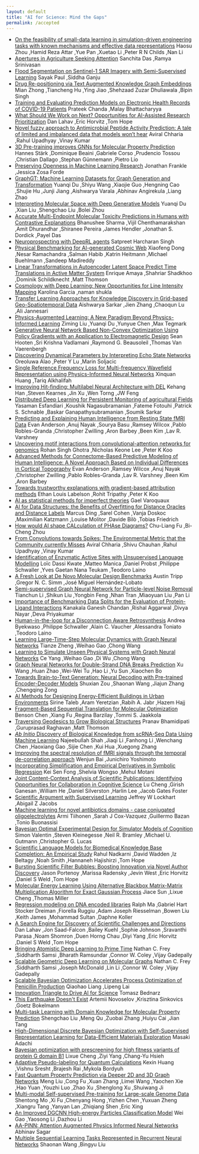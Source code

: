 ```yaml
---
layout: default
title: "AI for Science: Mind the Gaps"
permalink: /accepted
---
```



- [On the feasibility of small-data learning in simulation-driven engineering tasks with known mechanisms and effective data representations](https://openreview.net/forum?id=qvxJBCp7aji) Haosu Zhou ,Hamid Reza Attar ,Yue Pan ,Xuetao Li ,Peter R N Childs ,Nan Li
- [Apertures in Agriculture Seeking Attention](https://openreview.net/forum?id=vKrGCS5uUhb) Sanchita Das ,Ramya Srinivasan
- [Flood Segmentation on Sentinel-1 SAR Imagery with Semi-Supervised Learning](https://openreview.net/forum?id=kXgbFvXcwDX) Sayak Paul ,Siddha Ganju
- [Drug Re-positioning via Text Augmented Knowledge Graph Embeddings](https://openreview.net/forum?id=qI-IS8DPq_N) Mian Zhong ,Tiancheng Hu ,Ying Jiao ,Shehzaad Zuzar Dhuliawala ,Bipin Singh
- [Training and Evaluating Prediction Models on Electronic Health Records of COVID-19 Patients](https://openreview.net/forum?id=pcqMqTZDvrM) Prateek Chanda ,Malay Bhattacharyya
- [What Should We Work on Next? Opportunities for AI-Assisted Research Prioritization](https://openreview.net/forum?id=Hwm2y2CxfUU) Dan Lahav ,Eric Horvitz ,Tom Hope
- [Novel fuzzy approach to Antimicrobial Peptide Activity Prediction: A tale of limited and imbalanced data that models won’t hear](https://openreview.net/forum?id=x0tzOYvapDl) Aviral Chharia ,Rahul Upadhyay ,Vinay Kumar
- [3D Pre-training improves GNNs for Molecular Property Prediction](https://openreview.net/forum?id=8K23ZyTIKuF) Hannes Stärk ,Dominique Beaini ,Gabriele Corso ,Prudencio Tossou ,Christian Dallago ,Stephan Günnemann ,Pietro Lio
- [Preserving Openness in Machine Learning Research](https://openreview.net/forum?id=WQBz2O_LuBX) Jonathan Frankle ,Jessica Zosa Forde
- [GraphGT: Machine Learning Datasets for Graph Generation and Transformation](https://openreview.net/forum?id=nUktmJLz0up) Yuanqi Du ,Shiyu Wang ,Xiaojie Guo ,Hengning Cao ,Shujie Hu ,Junji Jiang ,Aishwarya Varala ,Abhinav Angirekula ,Liang Zhao
- [Interpreting Molecular Space with Deep Generative Models](https://openreview.net/forum?id=vbNoyRyvL2G) Yuanqi Du ,Xian Liu ,Shengchao Liu ,Bolei Zhou
- [Accurate Multi-Endpoint Molecular Toxicity Predictions in Humans with Contrastive Explanations](https://openreview.net/forum?id=GXXqqeWcqaI) Bhanushee Sharma ,Vijil Chenthamarakshan ,Amit Dhurandhar ,Shiranee Pereira ,James Hendler ,Jonathan S. Dordick ,Payel Das
- [Neuroprospecting with DeepRL agents](https://openreview.net/forum?id=5Q-sYQ9tD5j) Satpreet Harcharan Singh
- [Physical Benchmarking for AI-generated Cosmic Web](https://openreview.net/forum?id=7lTdLaW9jEB) Xiaofeng Dong ,Nesar Ramachandra ,Salman Habib ,Katrin Heitmann ,Michael Buehlmann ,Sandeep Madireddy
- [Linear Transformations in Autoencoder Latent Space Predict Time Translations in Active Matter System](https://openreview.net/forum?id=ZDBDTHSoMDU) Enrique Amaya ,Shahriar Shadkhoo ,Dominik Schildknecht ,Matt Thomson
- [Cosmology with Deep Learning: New Opportunities for Line Intensity Mapping](https://openreview.net/forum?id=VFi3Bjzx14x) Karolina Garcia ,naman shukla
- [Transfer Learning Approaches for Knowledge Discovery in Grid-based Geo-Spatiotemporal Data](https://openreview.net/forum?id=mC6-nsYtacP) Aishwarya Sarkar ,Jien Zhang ,Chaoqun Lu ,Ali Jannesari
- [Physics-Augmented Learning: A New Paradigm Beyond Physics-Informed Learning](https://openreview.net/forum?id=suxElmrPNAY) Ziming Liu ,Yuanqi Du ,Yunyue Chen ,Max Tegmark
- [Generative Neural Network Based Non-Convex Optimization Using Policy Gradients with an Application to Electromagnetic Design](https://openreview.net/forum?id=SodRp33gCuk) Sean Hooten ,Sri Krishna Vadlamani ,Raymond G. Beausoleil ,Thomas Van Vaerenbergh
- [Discovering Dynamical Parameters by Interpreting Echo State Networks](https://openreview.net/forum?id=coaSxusdBLX) Oreoluwa Alao ,Peter Y Lu ,Marin Soljacic
- [Single Reference Frequency Loss for Multi-frequency Wavefield Representation using Physics-Informed Neural Networks](https://openreview.net/forum?id=YKOxeWFsQfq) Xinquan Huang ,Tariq Alkhalifah
- [Improving Hit-finding: Multilabel Neural Architecture with DEL](https://openreview.net/forum?id=fScB3uII-JV) Kehang Han ,Steven Kearnes ,Jin Xu ,Wen Torng ,JW Feng
- [Distributed Deep Learning for Persistent Monitoring of agricultural Fields](https://openreview.net/forum?id=rctFXFsFvbI) Yasaman Esfandiari ,Koushik Nagasubramanian ,Fateme Fotouhi ,Patrick S. Schnable ,Baskar Ganapathysubramanian ,Soumik Sarkar
- [Predicting and Explaining Human Intelligence from Resting State fMRI Data](https://openreview.net/forum?id=7xrgR8LEDo0) Evan Anderson ,Anuj Nayak ,Sourya Basu ,Ramsey Wilcox ,Pablo Robles-Granda ,Christopher Zwilling ,Aron Barbey ,Been Kim ,Lav R. Varshney
- [Uncovering motif interactions from convolutional-attention networks for genomics](https://openreview.net/forum?id=ITOQhccyRsk) Rohan Singh Ghotra ,Nicholas Keone Lee ,Peter K Koo
- [Advanced Methods for Connectome-Based Predictive Modeling of Human Intelligence: A Novel Approach Based on Individual Differences in Cortical Topography](https://openreview.net/forum?id=VJ1KoBzl3ja) Evan Anderson ,Ramsey Wilcox ,Anuj Nayak ,Christopher Zwilling ,Pablo Robles-Granda ,Lav R. Varshney ,Been Kim ,Aron Barbey
- [Towards trustworthy explanations with gradient-based attribution methods](https://openreview.net/forum?id=LGgo0wPM2MF) Ethan Louis Labelson ,Rohit Tripathy ,Peter K Koo
- [AI as statistical methods for imperfect theories](https://openreview.net/forum?id=rzWxx4jAH79) Gael Varoquaux
- [AI for Data Structures: the Benefits of Overfitting for Distance Oracles and Distance Labels](https://openreview.net/forum?id=48TVv-4ectO) Marcus Ding ,Sarel Cohen ,Vanja Doskoc ,Maximilian Katzmann ,Louise Molitor ,Davide Bilò ,Tobias Friedrich
- [How would AI shape CALculation of PHAse Diagrams?](https://openreview.net/forum?id=A-zkqULBY6u) Chu-Liang Fu ,Bi-Cheng Zhou
- [From Convolutions towards Spikes: The Environmental Metric that the Community currently Misses](https://openreview.net/forum?id=wqYZ9dsHrCq) Aviral Chharia ,Shivu Chauhan ,Rahul Upadhyay ,Vinay Kumar
- [Identification of Enzymatic Active Sites with Unsupervised Language Modelling](https://openreview.net/forum?id=ys8reOFHJdw) Loïc Dassi Kwate ,Matteo Manica ,Daniel Probst ,Philippe Schwaller ,Yves Gaetan Nana Teukam ,Teodoro Laino
- [A Fresh Look at De Novo Molecular Design Benchmarks](https://openreview.net/forum?id=gS3XMun4cl_) Austin Tripp ,Gregor N. C. Simm ,José Miguel Hernández-Lobato
- [Semi-supervised Graph Neural Network for Particle-level Noise Removal](https://openreview.net/forum?id=kTIngiqLU-X) Tianchun Li ,Shikun Liu ,Yongbin Feng ,Nhan Tran ,Miaoyuan Liu ,Pan Li
- [Importance of Benchmarking Data Splits for the Evaluation of Protein-Ligand Interactions](https://openreview.net/forum?id=28SUSAoEeEl) Kanakala Ganesh Chandan ,Rishal Aggarwal ,Divya Nayar ,Deva Priyakumar
- [Human-in-the-loop for a Disconnection Aware Retrosynthesis](https://openreview.net/forum?id=-xfwlkmsfN1) Andrea Byekwaso ,Philippe Schwaller ,Alain C. Vaucher ,Alessandra Toniato ,Teodoro Laino
- [Learning Large-Time-Step Molecular Dynamics with Graph Neural Networks](https://openreview.net/forum?id=cmXGBW7hN6Q) Tianze Zheng ,Weihao Gao ,Chong Wang
- [Learning to Simulate Unseen Physical Systems with Graph Neural Networks](https://openreview.net/forum?id=9Xh1v7Y9MAj) Ce Yang ,Weihao Gao ,Di Wu ,Chong Wang
- [Graph Neural Networks for Double-Strand DNA Breaks Prediction](https://openreview.net/forum?id=dt1E6n0ZvLT) Xu Wang ,Huan Zhao ,Wei-Wei Tu ,Hao Li ,Yu Sun ,Xiaochen Bo
- [Towards Brain-to-Text Generation: Neural Decoding with Pre-trained Encoder-Decoder Models](https://openreview.net/forum?id=13IJlk221xG) Shuxian Zou ,Shaonan Wang ,Jiajun Zhang ,Chengqing Zong
- [AI Methods for Designing Energy-Efficient Buildings in Urban Environments](https://openreview.net/forum?id=ar4JQAhtYS5) Sirine Taleb ,Aram Yeretzian ,Rabih A. Jabr ,Hazem Hajj
- [Fragment-Based Sequential Translation for Molecular Optimization](https://openreview.net/forum?id=E_Slr0JVvuC) Benson Chen ,Xiang Fu ,Regina Barzilay ,Tommi S. Jaakkola
- [Traversing Geodesics to Grow Biological Structures](https://openreview.net/forum?id=d98iZejhrGe) Pranav Bhamidipati ,Guruprasad Raghavan ,Matt Thomson
- [$\textit{Ab Initio}$ Discovery of Biological Knowledge from scRNA-Seq Data Using Machine Learning](https://openreview.net/forum?id=MVycrVfZtUx) Najeebullah Shah ,Jiaqi Li ,Fanhong Li ,Wenchang Chen ,Haoxiang Gao ,Sijie Chen ,Kui Hua ,Xuegong Zhang
- [Improving the spectral resolution of fMRI signals through the temporal de-correlation approach](https://openreview.net/forum?id=kbvHXsyQjd1) Wenjun Bai ,Junichiro Yoshimoto
- [Incorporating Simplification and Empirical Derivatives in Symbolic Regression](https://openreview.net/forum?id=pA0oTjoToZz) Kei Sen Fong ,Shelvia Wongso ,Mehul Motani
- [Joint Content-Context Analysis of Scientific Publications: Identifying Opportunities for Collaboration in Cognitive Science](https://openreview.net/forum?id=yzVECygEpF_) Lu Cheng ,Girish Ganesan ,William He ,Daniel Silverston ,Harlin Lee ,Jacob Gates Foster
- [Scientific Argument with Supervised Learning](https://openreview.net/forum?id=uGe5cXJXkib) Jeffrey W Lockhart ,Abigail Z Jacobs
- [Machine learning for novel antibiotics domains - case conjugated oligoelectrolytes](https://openreview.net/forum?id=kmK4jKeIUQh) Armi Tiihonen ,Sarah J Cox-Vazquez ,Guillermo Bazan ,Tonio Buonassisi
- [Bayesian Optimal Experimental Design for Simulator Models of Cognition](https://openreview.net/forum?id=PNMTx1cx3UU) Simon Valentin ,Steven Kleinegesse ,Neil R. Bramley ,Michael U. Gutmann ,Christopher G. Lucas
- [Scientific Language Models for Biomedical Knowledge Base Completion: An Empirical Study](https://openreview.net/forum?id=3pOp2EXTxWg) Rahul Nadkarni ,David Wadden ,Iz Beltagy ,Noah Smith ,Hannaneh Hajishirzi ,Tom Hope
- [Bursting Scientific Filter Bubbles: Boosting Innovation via Novel Author Discovery](https://openreview.net/forum?id=bpTUY9QcROH) Jason Portenoy ,Marissa Radensky ,Jevin West ,Eric Horvitz ,Daniel S Weld ,Tom Hope
- [Molecular Energy Learning Using Alternative Blackbox Matrix-Matrix Multiplication Algorithm for Exact Gaussian Process](https://openreview.net/forum?id=lyJ9BRKUzms) Jiace Sun ,Lixue Cheng ,Thomas Miller
- [Regression modeling on DNA encoded libraries](https://openreview.net/forum?id=rrcoPmV1XgN) Ralph Ma ,Gabriel Hart Stocker Dreiman ,Fiorella Ruggiu ,Adam Joseph Riesselman ,Bowen Liu ,Keith James ,Mohammad Sultan ,Daphne Koller
- [A Search Engine for Discovery of Scientific Challenges and Directions](https://openreview.net/forum?id=-Vtgk5VlsKf) Dan Lahav ,Jon Saad-Falcon ,Bailey Kuehl ,Sophie Johnson ,Sravanthi Parasa ,Noam Shomron ,Duen Horng Chau ,Diyi Yang ,Eric Horvitz ,Daniel S Weld ,Tom Hope
- [Bringing Atomistic Deep Learning to Prime Time](https://openreview.net/forum?id=TpCJZjDEsXe) Nathan C. Frey ,Siddharth Samsi ,Bharath Ramsundar ,Connor W. Coley ,Vijay Gadepally
- [Scalable Geometric Deep Learning on Molecular Graphs](https://openreview.net/forum?id=oeq0YQYn8Dv) Nathan C. Frey ,Siddharth Samsi ,Joseph McDonald ,Lin Li ,Connor W. Coley ,Vijay Gadepally
- [Scalable Bayesian Optimization Accelerates Process Optimization of Penicillin Production](https://openreview.net/forum?id=UVdSYXMNdOe) Qiaohao Liang ,Lipeng Lai
- [Innovation Triangle to Drive AI for Science](https://openreview.net/forum?id=P5PzCG0U9km) Tomasz Bednarz
- [This Earthquake Doesn't Exist](https://openreview.net/forum?id=YJnpUHXNtQf) Artemii Novoselov ,Krisztina Sinkovics ,Goetz Bokelmann
- [Multi-task Learning with Domain Knowledge for Molecular Property Prediction](https://openreview.net/forum?id=6cWgY5Epwzo) Shengchao Liu ,Meng Qu ,Zuobai Zhang ,Huiyu Cai ,Jian Tang
- [High-Dimensional Discrete Bayesian Optimization with Self-Supervised Representation Learning for Data-Efficient Materials Exploration](https://openreview.net/forum?id=xJhjehqjQeB) Masaki Adachi
- [Bayesian optimization with prescreening for high fitness variants of protein G domain B1](https://openreview.net/forum?id=ZR1dhH9lR6y) Lixue Cheng ,Ziyi Yang ,Chang-Yu Hsieh
- [Adaptive Pseudo-labeling for Quantum Calculations](https://openreview.net/forum?id=euX4TU0ryp2) Kexin Huang ,Vishnu Sresht ,Brajesh Rai ,Mykola Bordyuh
- [Fast Quantum Property Prediction via Deeper 2D and 3D Graph Networks](https://openreview.net/forum?id=4eQV5amfVNL) Meng Liu ,Cong Fu ,Xuan Zhang ,Limei Wang ,Yaochen Xie ,Hao Yuan ,Youzhi Luo ,Zhao Xu ,Shenglong Xu ,Shuiwang Ji
- [Multi-modal Self-supervised Pre-training for Large-scale Genome Data](https://openreview.net/forum?id=fdV-GZ4LPfn) Shentong Mo ,Xi Fu ,Chenyang Hong ,Yizhen Chen ,Yuxuan Zheng ,Xiangru Tang ,Yanyan Lan ,Zhiqiang Shen ,Eric Xing
- [An Improved DGCNN High-energy Particles Classification Model](https://openreview.net/forum?id=dAJ9De4q5Vz) Wei Gao ,Yaosong Li ,Dazhou Li
- [AA-PINN: Attention Augmented Physics Informed Neural Networks](https://openreview.net/forum?id=hlniRPNh-Oa) Abhinav Sagar
- [Multiple Sequential Learning Tasks Represented in Recurrent Neural Networks](https://openreview.net/forum?id=wi5u5Ob4XZ4) Shaonan Wang ,Bingyu Liu
